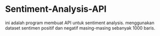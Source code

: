 # Sentiment-Analysis-API
ini adalah program membuat API untuk sentiment analysis. menggunakan dataset sentimen positif dan negatif masing-masing sebanyak 1000 baris.
